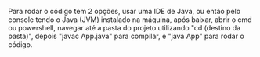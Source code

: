 Para rodar o código tem 2 opções, usar uma IDE de Java, ou então pelo console tendo o Java (JVM) instalado na máquina, após baixar, abrir o cmd ou powershell, navegar até a pasta do projeto utilizando "cd (destino da pasta)", depois "javac App.java" para compilar, e "java App" para rodar o código.

